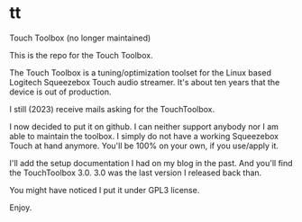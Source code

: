 # tt
Touch Toolbox (no longer maintained)

This is the repo for the Touch Toolbox.

The Touch Toolbox is a tuning/optimization toolset for the 
Linux based Logitech Squeezebox Touch audio streamer.
It's about ten years that the device is out of production.

I still (2023) receive mails asking for the TouchToolbox.

I now decided to put it on github. I can neither support 
anybody nor I am able to maintain the toolbox. I simply do 
not have a working Squeezebox Touch at hand anymore.
You'll be 100% on your own, if you use/apply it. 

I'll add the setup documentation I had on my blog in the past.
And you'll find the TouchToolbox 3.0. 3.0 was the last version 
I released back than. 

You might have noticed I put it under GPL3 license.

Enjoy.
